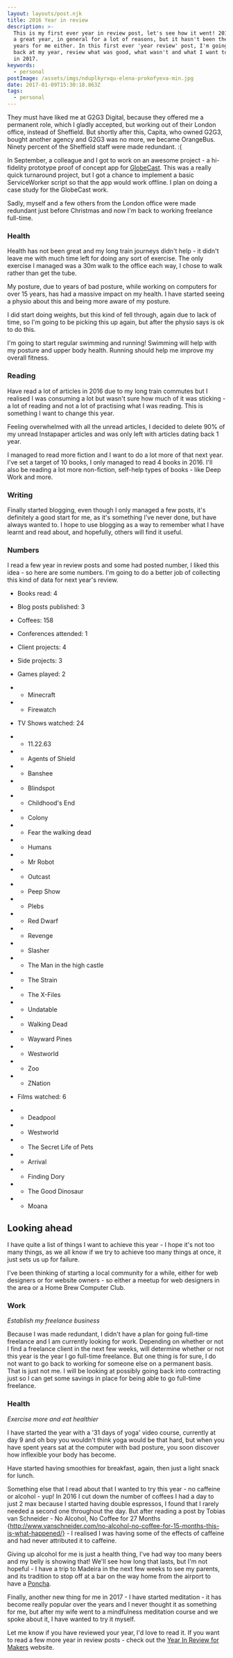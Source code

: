 ```yaml
---
layout: layouts/post.njk
title: 2016 Year in review
description: >-
  This is my first ever year in review post, let's see how it went! 2016 was not
  a great year, in general for a lot of reasons, but it hasn't been the best of
  years for me either. In this first ever 'year review' post, I'm going to look
  back at my year, review what was good, what wasn't and what I want to achieve
  in 2017.
keywords:
  - personal
postImage: /assets/imgs/nduplkyrxqu-elena-prokofyeva-min.jpg
date: 2017-01-09T15:30:18.863Z
tags:
  - personal
---
```

They must have liked me at G2G3 Digital, because they offered me a permanent role, which I gladly accepted, but working out of their London office, instead of Sheffield. But shortly after this, Capita, who owned G2G3, bought another agency and G2G3 was no more, we became OrangeBus. Ninety percent of the Sheffield staff were made redundant. :(

In September, a colleague and I got to work on an awesome project - a hi-fidelity prototype proof of concept app for [GlobeCast](http://www.globecast.com/ "GlobeCast"). This was a really quick turnaround project, but I got a chance to implement a basic ServiceWorker script so that the app would work offline. I plan on doing a case study for the GlobeCast work. 

Sadly, myself and a few others from the London office were made redundant just before Christmas and now I'm back to working freelance full-time.

### Health
Health has not been great and my long train journeys didn't help - it didn't leave me with much time left for doing any sort of exercise. The only exercise I managed was a 30m walk to the office each way, I chose to walk rather than get the tube.

My posture, due to years of bad posture, while working on computers for over 15 years, has had a massive impact on my health. I have started seeing a physio about this and being more aware of my posture. 

I did start doing weights, but this kind of fell through, again due to lack of time, so I'm going to be picking this up again, but after the physio says is ok to do this. 

I'm going to start regular swimming and running! Swimming will help with my posture and upper body health. Running should help me improve my overall fitness. 

### Reading
Have read a lot of articles in 2016 due to my long train commutes but I realised I was consuming a lot but wasn't sure how much of it was sticking - a lot of reading and not a lot of practising what I was reading. This is something I want to change this year.

Feeling overwhelmed with all the unread articles, I decided to delete 90% of my unread Instapaper articles and was only left with articles dating back 1 year. 

I managed to read more fiction and I want to do a lot more of that next year. I've set a target of 10 books, I only managed to read 4 books in 2016. I'll also be reading a lot more non-fiction, self-help types of books - like Deep Work and more. 

### Writing
Finally started blogging, even though I only managed a few posts, it's definitely a good start for me, as it's something I've never done, but have always wanted to. I hope to use blogging as a way to remember what I have learnt and read about, and hopefully, others will find it useful. 

### Numbers
I read a few year in review posts and some had posted number, I liked this idea - so here are some numbers. I'm going to do a better job of collecting this kind of data for next year's review.

- Books read: 4
- Blog posts published: 3
- Coffees: 158
- Conferences attended: 1
- Client projects: 4
- Side projects: 3
- Games played: 2
- - Minecraft
- - Firewatch


- TV Shows watched: 24
- - 11.22.63
- - Agents of Shield
- - Banshee
- - Blindspot
- - Childhood's End
- - Colony
- - Fear the walking dead 
- - Humans
- - Mr Robot
- - Outcast
- - Peep Show
- - Plebs
- - Red Dwarf
- - Revenge
- - Slasher
- - The Man in the high castle
- - The Strain
- - The X-Files
- - Undatable
- - Walking Dead
- - Wayward Pines
- - Westworld
- - Zoo
- - ZNation


- Films watched: 6
- - Deadpool
- - Westworld
- - The Secret Life of Pets
- - Arrival
- - Finding Dory
- - The Good Dinosaur
- - Moana

## Looking ahead
I have quite a list of things I want to achieve this year - I hope it's not too many things, as we all know if we try to achieve too many things at once, it just sets us up for failure. 

I've been thinking of starting a local community for a while, either for web designers or for website owners - so either a meetup for web designers in the area or a Home Brew Computer Club.

### Work

_Establish my freelance business_

Because I was made redundant, I didn't have a plan for going full-time freelance and I am currently looking for work. Depending on whether or not I find a freelance client in the next few weeks, will determine whether or not this year is the year I go full-time freelance. But one thing is for sure, I do not want to go back to working for someone else on a permanent basis. That is just not me. I will be looking at possibly going back into contracting just so I can get some savings in place for being able to go full-time freelance. 

### Health 

_Exercise more and eat healthier_

I have started the year with a '31 days of yoga' video course, currently at day 9 and oh boy you wouldn't think yoga would be that hard, but when you have spent years sat at the computer with bad posture, you soon discover how inflexible your body has become.  

Have started having smoothies for breakfast, again, then just a light snack for lunch. 

Something else that I read about that I wanted to try this year - no caffeine or alcohol - yup! In 2016 I cut down the number of coffees I had a day to just 2 max because I started having double espressos, I found that I rarely needed a second one throughout the day. But after reading a post by Tobias van Schneider - No Alcohol, No Coffee for 27 Months {http://www.vanschneider.com/no-alcohol-no-coffee-for-15-months-this-is-what-happened/} - I realised I was having some of the effects of caffeine and had never attributed it to caffeine. 

Giving up alcohol for me is just a health thing, I've had way too many beers and my belly is showing that! We'll see how long that lasts, but I'm not hopeful - I have a trip to Madeira in the next few weeks to see my parents, and its tradition to stop off at a bar on the way home from the airport to have a [Poncha](http://www.madeira-holidays.eu/madeira-products/poncha-traditional-drink-madeira/ "Poncha – The traditional drink of Madeira").

Finally, another new thing for me in 2017 - I have started meditation - it has become really popular over the years and I never thought it as something for me, but after my wife went to a mindfulness meditation course and we spoke about it, I have wanted to try it myself.

Let me know if you have reviewed your year, I'd love to read it. If you want to read a few more year in review posts - check out the [Year In Review for Makers](https://yearinreview.me/ "Year In Review for Makers") website.
